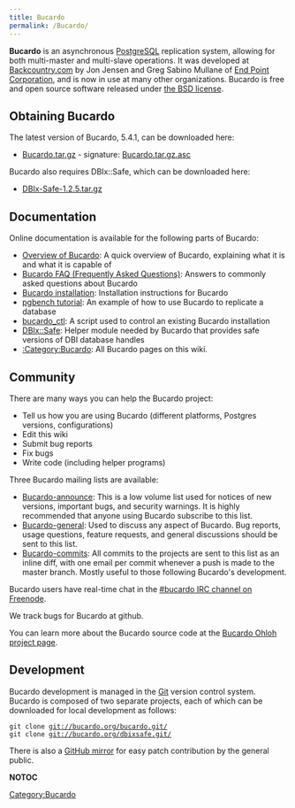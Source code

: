 ```yaml
---
title: Bucardo
permalink: /Bucardo/
---
```


**Bucardo** is an asynchronous [PostgreSQL](http://www.postgresql.org/) replication system, allowing for both multi-master and multi-slave operations. It was developed at [Backcountry.com](http://www.backcountry.com/) by Jon Jensen and Greg Sabino Mullane of [End Point Corporation](https://www.endpoint.com/), and is now in use at many other organizations. Bucardo is free and open source software released under [the BSD license](/Bucardo/LICENSE "wikilink").

Obtaining Bucardo
-----------------

The latest version of Bucardo, 5.4.1, can be downloaded here:

-   [Bucardo.tar.gz](http://bucardo.org/downloads/Bucardo-5.4.1.tar.gz) - signature: [Bucardo.tar.gz.asc](http://bucardo.org/downloads/Bucardo-5.4.1.tar.gz.asc)

Bucardo also requires DBIx::Safe, which can be downloaded here:

-   [DBIx-Safe-1.2.5.tar.gz](http://bucardo.org/downloads/DBIx-Safe-1.2.5.tar.gz)

Documentation
-------------

Online documentation is available for the following parts of Bucardo:

-   [Overview of Bucardo](/Bucardo/Overview "wikilink"): A quick overview of Bucardo, explaining what it is and what it is capable of
-   [Bucardo FAQ (Frequently Asked Questions)](/Bucardo/FAQ "wikilink"): Answers to commonly asked questions about Bucardo
-   [Bucardo installation](/Bucardo/Installation "wikilink"): Installation instructions for Bucardo
-   [pgbench tutorial](/Bucardo/pgbench_example "wikilink"): An example of how to use Bucardo to replicate a database
-   [bucardo_ctl](/bucardo_ctl "wikilink"): A script used to control an existing Bucardo installation
-   [DBIx::Safe](/DBIx::Safe "wikilink"): Helper module needed by Bucardo that provides safe versions of DBI database handles
-   [:Category:Bucardo](/:Category:Bucardo "wikilink"): All Bucardo pages on this wiki.

Community
---------

There are many ways you can help the Bucardo project:

-   Tell us how you are using Bucardo (different platforms, Postgres versions, configurations)
-   Edit this wiki
-   Submit bug reports
-   Fix bugs
-   Write code (including helper programs)

Three Bucardo mailing lists are available:

-   [Bucardo-announce](https://mail.endcrypt.com/mailman/listinfo/bucardo-announce): This is a low volume list used for notices of new versions, important bugs, and security warnings. It is highly recommended that anyone using Bucardo subscribe to this list.
-   [Bucardo-general](https://mail.endcrypt.com/mailman/listinfo/bucardo-general): Used to discuss any aspect of Bucardo. Bug reports, usage questions, feature requests, and general discussions should be sent to this list.
-   [Bucardo-commits](https://mail.endcrypt.com/mailman/listinfo/bucardo-commits): All commits to the projects are sent to this list as an inline diff, with one email per commit whenever a push is made to the master branch. Mostly useful to those following Bucardo's development.

Bucardo users have real-time chat in the [\#bucardo IRC channel on Freenode](http://webchat.freenode.net/?channels=#bucardo).

We track bugs for Bucardo at github.

You can learn more about the Bucardo source code at the [Bucardo Ohloh project page](https://www.ohloh.net/p/bucardo).

Development
-----------

Bucardo development is managed in the [Git](http://git-scm.com/) version control system. Bucardo is composed of two separate projects, each of which can be downloaded for local development as follows:

`git clone `[`git://bucardo.org/bucardo.git/`](git://bucardo.org/bucardo.git/)
`git clone `[`git://bucardo.org/dbixsafe.git/`](git://bucardo.org/dbixsafe.git/)

There is also a [GitHub mirror](http://github.com/bucardo) for easy patch contribution by the general public.

__NOTOC__

[Category:Bucardo](/Category:Bucardo "wikilink")
